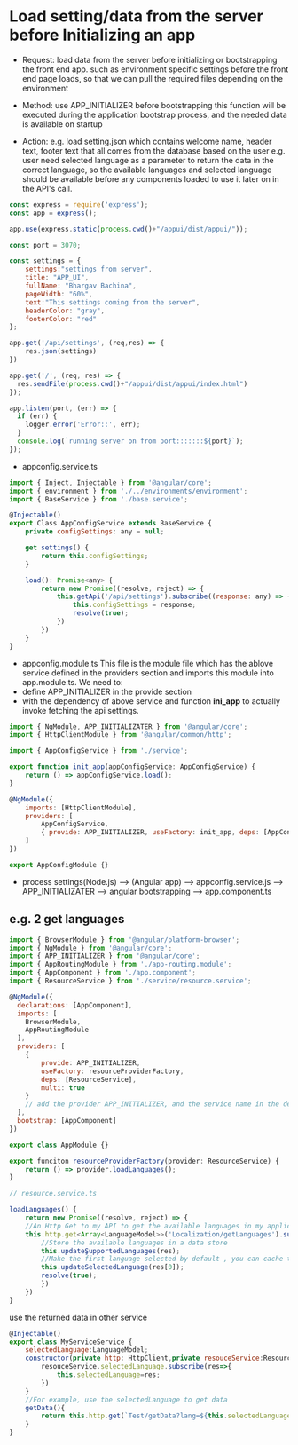 # Load setting/data from the server before Initializing an app
- Request:
load data from the server before initializing or bootstrapping the front end app. such as environment specific settings before the front end page loads, so that we can pull the required files depending on the environment

- Method: use APP_INITIALIZER before bootstrapping
          this function will be executed during the application bootstrap process, and the needed data is available on startup

- Action:
e.g. load setting.json which contains welcome name, header text, footer text that all comes from the database based on the user
e.g. user need selected language as a parameter to return the data in the correct language, so the available languages and selected language should be available before any components loaded to use it later on in the API's call.

```javascript
const express = require('express');
const app = express();

app.use(express.static(process.cwd()+"/appui/dist/appui/"));

const port = 3070;

const settings = {
    settings:"settings from server", 
    title: "APP_UI", 
    fullName: "Bhargav Bachina", 
    pageWidth: "60%", 
    text:"This settings coming from the server",
    headerColor: "gray",
    footerColor: "red"
};

app.get('/api/settings', (req,res) => {
    res.json(settings)
})

app.get('/', (req, res) => {
  res.sendFile(process.cwd()+"/appui/dist/appui/index.html")
});

app.listen(port, (err) => {
  if (err) {
    logger.error('Error::', err);
  }
  console.log(`running server on from port:::::::${port}`);
});
```

- appconfig.service.ts
```javascript
import { Inject, Injectable } from '@angular/core';
import { environment } from './../environments/environment';
import { BaseService } from './base.service';

@Injectable()
export Class AppConfigService extends BaseService {
    private configSettings: any = null;

    get settings() {
        return this.configSettings;
    }

    load(): Promise<any> {
        return new Promise((resolve, reject) => {
            this.getApi('/api/settings').subscribe((response: any) => {
                this.configSettings = response;
                resolve(true);
            })
        })
    }
}
```

- appconfig.module.ts
This file is the module file which has the ablove service defined in the providers section and imports this module into app.module.ts.
We need to:
- define APP_INITIALIZER in the provide section 
- with the dependency of above service and function **ini_app** to actually invoke fetching the api settings.
```javascript
import { NgModule, APP_INITIALIZATER } from '@angular/core';
import { HttpClientModule } from '@angular/common/http';

import { AppConfigService } from './service';

export function init_app(appConfigService: AppConfigService) {
    return () => appConfigService.load();
}

@NgModule({
    imports: [HttpClientModule],
    providers: [
        AppConfigService,
        { provide: APP_INITIALIZER, useFactory: init_app, deps: [AppConfigService], multi: true }
    ]
})

export AppConfigModule {}

```
- process
settings(Node.js) --> (Angular app) --> appconfig.service.js --> APP_INITIALIZATER --> angular bootstrapping --> app.component.ts


## e.g. 2 get languages
```javascript
import { BrowserModule } from '@angular/platform-browser';
import { NgModule } from '@angular/core';
import { APP_INITIALIZER } from '@angular/core';
import { AppRoutingModule } from './app-routing.module';
import { AppComponent } from './app.component';
import { ResourceService } from './service/resource.service';

@NgModule({
  declarations: [AppComponent],
  imports: [
    BrowserModule,
    AppRoutingModule
  ],
  providers: [
    {
        provide: APP_INITIALIZER,
        useFactory: resourceProviderFactory,
        deps: [ResourceService],
        multi: true
    }
    // add the provider APP_INITIALIZER, and the service name in the deps, and the useFactory which will run our promise function
  ],
  bootstrap: [AppComponent]
})

export class AppModule {}

export funciton resourceProviderFactory(provider: ResourceService) {
    return () => provider.loadLanguages();
}
```
```javascript
// resource.service.ts

loadLanguages() {
    return new Promise((resolve, reject) => {
    //An Http Get to my API to get the available languages in my application
    this.http.get<Array<LanguageModel>>('Localization/getLanguages').subscribe(res => {
        //Store the available languages in a data store
        this.updateٍSupportedLanguages(res);
        //Make the first language selected by default , you can cache the selected one and make it selected
        this.updateSelectedLanguage(res[0]);
        resolve(true);
        })
    })
}
```

use the returned data in other service
```javascript
@Injectable()
export class MyServiceService {
    selectedLanguage:LanguageModel;
    constructor(private http: HttpClient,private resouceService:ResourceService) {
        resouceService.selectedLanguage.subscribe(res=>{
            this.selectedLanguage=res;
        })
    }
    //For example, use the selectedLanguage to get data
    getData(){
        return this.http.get(`Test/getData?lang=${this.selectedLanguage.isoCode2}`);
    }
}
```